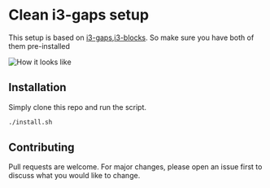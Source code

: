 # Clean i3-gaps setup

This setup is based on [i3-gaps](https://github.com/Airblader/i3),[i3-blocks](https://github.com/vivien/i3blocks). So make sure you have both of them pre-installed

![How it looks like](https://i.redd.it/wcf0d4c50ch21.jpg)


## Installation

Simply clone this repo and run the script. 

```bash
./install.sh
```


## Contributing
Pull requests are welcome. For major changes, please open an issue first to discuss what you would like to change.

